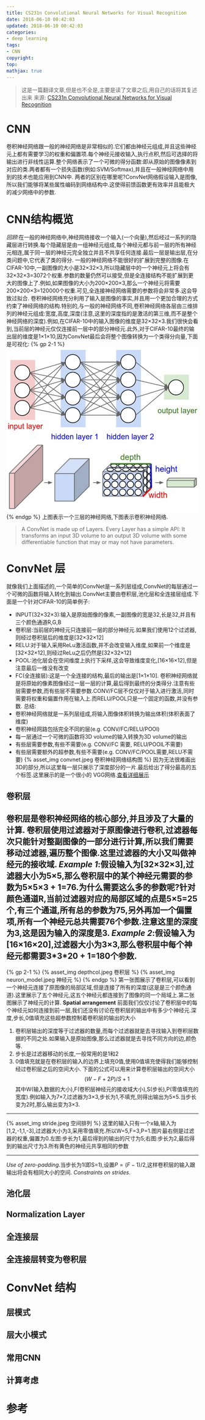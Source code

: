 ```yaml
---
title: CS231n Convolutional Neural Networks for Visual Recognition
date: 2018-06-10 00:42:03
updated: 2018-06-10 00:42:03
categories:
- deep learning
tags:
- CNN
copyright:
top:
mathjax: true
---
```


> 这是一篇翻译文章,但是也不全是,主要是读了文章之后,用自己的话将其复述出来
> 来源: [CS231n Convolutional Neural Networks for Visual Recognition](https://cs231n.github.io/convolutional-networks/)

# CNN

卷积神经网络跟一般的神经网络是非常相似的.它们都由神经元组成,并且这些神经元上都有需要学习的权重和偏置项.每个神经元接收输入,执行点积,然后可选择的将输出进行非线性运算.整个网络表示了一个可微的得分函数:即从原始的图像像素到对应的类.两者都有一个损失函数(例如:SVM/Softmax),并且在一般神经网络中用到的技术也能应用到CNN中.
两者的区别在哪里呢?ConvNet网络假设输入是图像,所以我们能够将某些属性编码到网络结构中.这使得前馈函数更有效率并且能极大的减少网络中的参数.

# CNN结构概览

*回顾*:在一般的神经网络中,神经网络接收一个输入(一个向量),然后经过一系列的隐藏层进行转换.每个隐藏层是由一组神经元组成,每个神经元都与前一层的所有神经元相连,属于同一层的神经元完全独立并且不共享任何连接.最后一层是输出层,在分类问题中,它代表了类的得分.
一般的神经网络不能很好的扩展到完整的图像.在CIFAR-10中,一副图像的大小是32$\times$32$\times$3,所以隐藏层中的一个神经元上将会有32$\times$32$\times$3=3072个权重.参数的数量仍然可以接受,但是全连接结构不能扩展到更大的图像上了.例如,如果图像的大小为200$\times$200$\times$3,那么一个神经元将需要200$\times$200$\times$3=120000个权重.可见,全连接神经网络需要的参数将会非常多.这会导致过拟合.
卷积神经网络充分利用了输入是图像的事实,并且用一个更加合理的方式约束了神经网络的结构.特别的,与一般的神经网络不同,卷积神经网络各层由三维排列的神经元组成:宽度,高度,深度(注意,这里的深度指的是激活的第三维,而不是整个神经网络的深度).例如,在CIFAR-10中的输入图像的维度是32$\times$32$\times$3.我们很快会看到,当前层的神经元仅仅连接前一层中的部分神经元.此外,对于CIFAR-10最终的输出层的维度是1$\times$1$\times$10,因为ConvNet最后会将整个图像转换为一个类得分向量,下面是可视化:
{% gp 2-1 %}
![常规神经网络](/CS231n-Convolutional-Neural-Networks-for-Visual-Recognition/neural_net2.jpeg)
![ConvNet](/CS231n-Convolutional-Neural-Networks-for-Visual-Recognition/cnn.jpeg)
{% endgp %}
上图表示一个三层的神经网络,下图表示卷积神经网络.
> A ConvNet is made up of Layers. Every Layer has a simple API: It transforms an input 3D volume to an output 3D volume with some differentiable function that may or may not have parameters.

# ConvNet 层
就像我们上面描述的,一个简单的ConvNet是一系列层组成,ConvNet的每层通过一个可微的函数将输入转化到输出.ConvNet主要由卷积层,池化层和全连接层组成.下面是一个针对CIFAR-10的简单例子:
- INPUT(32$\times$32$\times$3):输入是原始图像的像素,一副图像的宽是32,长是32,并且有三个颜色通道R,G,B
- 卷积层:当前层的神经元只连接前一层的部分神经元.如果我们使用12个过滤器,则经过卷积层后的维度是[32$\times$32$\times$12]
- RELU:对于输入采用ReLu激活函数,并不会改变输入维度,如果前一个维度是[32$\times$32$\times$12],则经过ReLu之后仍然是[32$\times$32$\times$12]
- POOL:池化层会在空间维度上执行下采样,这会导致维度变化,[16$\times$16$\times$12],但是注意最后一维没有改变
- FC(全连接层):这是一个全连接的结构,最后的输出是[1$\times$1$\times$10].
卷积神经网络就是将原始的像素图像经过一层一层的计算,最后得到最终的分类得分.注意有些层需要参数,而有些层不需要参数.CONV/FC层不仅仅对于输入进行激活,同时需要将权重和偏置作用在输入上.而RELU/POOL只是一个固定的函数,并没有参数.
总结:
- 卷积神经网络就是一系列层组成,将输入图像体积转换为输出体积(体积表面了维度)
- 卷积神经网路包括完全不同的层(e.g. CONV/FC/RELU/POOl)
- 每一层通过一个可微的函数将3D volume的输入转换为3D volume的输出
- 有些层需要参数,有些不需要(e.g. CONV/FC 需要, RELU/POOlL不需要)
- 有些层需要额外的超参数,有些不需要(e.g. CONV/FC/POOL需要,RELU不需要)
{% asset_img convnet.jpeg 卷积神经网络结构图 %}
因为无法很难画出3D的部分,所以这里每一层只展示了深度部分的一片.最后给出了得分最高的五个标签.这里展示的是一个很小的 VGG网络.[查看详细展示](http://cs231n.stanford.edu/)
## 卷积层
卷积层是卷积神经网络的核心部分,并且涉及了大量的计算.
卷积层使用过滤器对于原图像进行卷积,过滤器每次只能针对整副图像的一部分进行计算,所以我们需要移动过滤器,遍历整个图像.这里过滤器的大小又叫做神经元的接收域.
*Example 1*:假设输入为[32$\times$32$\times$3],过滤器大小为5$\times$5,那么卷积层中的某个神经元需要的参数为5$\times$5$\times$3 + 1=76.为什么需要这么多的参数呢?针对颜色通道R,当前过滤器对应的局部区域的点是5$\times$5=25个,有三个通道,所有总的参数为75,另外再加一个偏置项,所有一个神经元总共需要76个参数.注意这里的深度为3,这是因为输入的深度是3.
*Example 2*:假设输入为[16$\times$16$\times$20],过滤器大小为3$\times$3,那么卷积层中每个神经元都需要3\*3\*20 + 1=180个参数.
----
{% gp 2-1 %}
{% asset_img depthcol.jpeg 卷积层 %}
{% asset_img neuron_model.jpeg 神经元 %}
{% endgp %}
第一张图展示了卷积层,可以看到一个神经元连接了原图像的局部区域,但是连接了所有的深度(这是是三个颜色通道).这里展示了五个神经元,这五个神经元都连接到了图像的同一个局域上.第二张图展示了神经元的计算.
**Spatial arrangement** 前面我们仅仅讨论了卷积层中的每个神经元如何连接到前一层,我们还没有讨论在卷积层的输出中有多少个神经元.深度,步长,0值填充这些超参数控制着卷积层的输出的大小
1. 卷积层输出的深度等于过滤器的数量,而每个过滤器就是去寻找输入到卷积层数据的不同之处.如果输入是原始图像,那么过滤器就是去寻找不同方向的边,颜色等.
2. 步长是过滤器移动的长度,一般常用的是1和2
3. 0值填充就是在卷积层的输入的边界上填充0值,使用0值填充使得我们能够控制经过卷积层之后的空间大小.
下面的公式可以用来计算卷积层输出的空间大小
$$(W - F + 2P)/S + 1$$
其中W(输入数据的大小),F(卷积层神经元的接收域大小),S(步长),P(零值填充的宽度).例如输入为7$\times$7,过滤器为3$\times$3,步长为1,不填充,则得出输出为5$\times$5.当步长变为2时,那么输出变为3$\times$3.
***
{% asset_img stride.jpeg 空间排列 %}
这里的输入只有一个x轴,输入为[1,2,-1,1,-3],过滤器大小为3,采用零值填充.所以W=5,F=3,P=1.图片最右侧是过滤器的权重,偏置为0.左图:步长为1,最后得到的输出的尺寸为5;右图:步长为2,最后得到的输出尺寸为3.所有黄色的神经元共享相同的参数
***
*Use of zero-padding*.当步长为1(即S=1),设置$P=(F-1)/2$,这样卷积层的输入跟输出将会有相同大小的空间.
*Constraints on strides*.
## 池化层

## Normalization Layer

## 全连接层

## 全连接层转变为卷积层

# ConvNet 结构

## 层模式

## 层大小模式

## 常用CNN

## 计算考虑

# 参考
